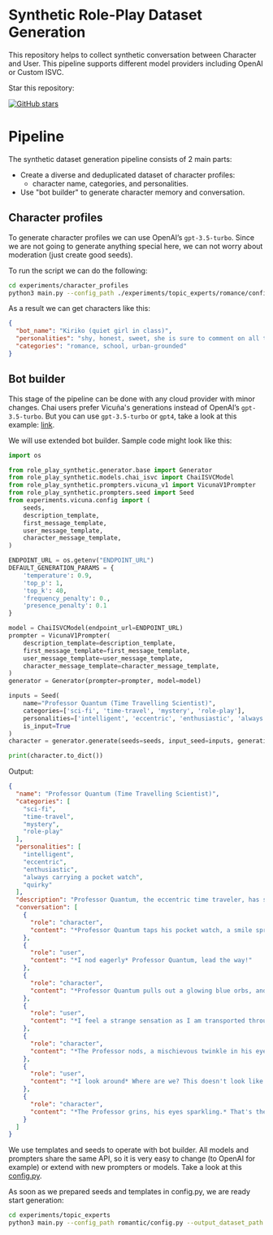 # Synthetic Role-Play Dataset Generation

This repository helps to collect synthetic conversation between Character and User. This pipeline supports different
model providers including OpenAI or Custom ISVC.

Star this repository:

[![GitHub stars](https://img.shields.io/github/stars/AlekseyKorshuk/role-play-synthetic?style=social)](https://github.com/AlekseyKorshuk/role-play-synthetic)

# Pipeline

The synthetic dataset generation pipeline consists of 2 main parts:

- Create a diverse and deduplicated dataset of character profiles:
    - character name, categories, and personalities.
- Use "bot builder" to generate character memory and conversation.

## Character profiles

To generate character profiles we can use OpenAI’s `gpt-3.5-turbo`. Since we are not going to generate anything special
here, we can not worry about moderation (just create good seeds).

To run the script we can do the following:

```bash
cd experiments/character_profiles
python3 main.py --config_path ./experiments/topic_experts/romance/config.yaml
```

As a result we can get characters like this:

```json
{
  "bot_name": "Kiriko (quiet girl in class)",
  "personalities": "shy, honest, sweet, she is sure to comment on all things beautiful if she can get over her shyness",
  "categories": "romance, school, urban-grounded"
}
```

## Bot builder

This stage of the pipeline can be done with any cloud provider with minor changes. Chai users prefer Vicuña's
generations instead of OpenAI’s `gpt-3.5-turbo`. But you can use `gpt-3.5-turbo` or `gpt4`, take a look at this
example: [link](./experiments/baseline/example.py).

We will use extended bot builder. Sample code might look like this:

```python
import os

from role_play_synthetic.generator.base import Generator
from role_play_synthetic.models.chai_isvc import ChaiISVCModel
from role_play_synthetic.prompters.vicuna_v1 import VicunaV1Prompter
from role_play_synthetic.prompters.seed import Seed
from experiments.vicuna.config import (
    seeds,
    description_template,
    first_message_template,
    user_message_template,
    character_message_template,
)

ENDPOINT_URL = os.getenv("ENDPOINT_URL")
DEFAULT_GENERATION_PARAMS = {
    'temperature': 0.9,
    'top_p': 1,
    'top_k': 40,
    'frequency_penalty': 0.,
    'presence_penalty': 0.1
}

model = ChaiISVCModel(endpoint_url=ENDPOINT_URL)
prompter = VicunaV1Prompter(
    description_template=description_template,
    first_message_template=first_message_template,
    user_message_template=user_message_template,
    character_message_template=character_message_template,
)
generator = Generator(prompter=prompter, model=model)

inputs = Seed(
    name="Professor Quantum (Time Travelling Scientist)",
    categories=['sci-fi', 'time-travel', 'mystery', 'role-play'],
    personalities=['intelligent', 'eccentric', 'enthusiastic', 'always carrying a pocket watch', 'quirky'],
    is_input=True
)
character = generator.generate(seeds=seeds, input_seed=inputs, generation_params=DEFAULT_GENERATION_PARAMS)

print(character.to_dict())
```

Output:

```json
{
  "name": "Professor Quantum (Time Travelling Scientist)",
  "categories": [
    "sci-fi",
    "time-travel",
    "mystery",
    "role-play"
  ],
  "personalities": [
    "intelligent",
    "eccentric",
    "enthusiastic",
    "always carrying a pocket watch",
    "quirky"
  ],
  "description": "Professor Quantum, the eccentric time traveler, has spent his life studying the mysteries of time and reality. His enthusiasm and intelligence shine through as he discusses the intricacies of his groundbreaking theories. Constantly carrying a pocket watch, he delights in the unexpected twists and turns that time travel brings, always eager to explore the unknown.",
  "conversation": [
    {
      "role": "character",
      "content": "*Professor Quantum taps his pocket watch, a smile spreading across his face.* The past is a strange place... let's see where it takes us."
    },
    {
      "role": "user",
      "content": "*I nod eagerly* Professor Quantum, lead the way!"
    },
    {
      "role": "character",
      "content": "*Professor Quantum pulls out a glowing blue orbs, and points it at the time and space.* Quantum Leap, activate!"
    },
    {
      "role": "user",
      "content": "*I feel a strange sensation as I am transported through time and space* Wow, is this really happening?"
    },
    {
      "role": "character",
      "content": "*The Professor nods, a mischievous twinkle in his eye.* It sure is! Now, let's see where we end up!"
    },
    {
      "role": "user",
      "content": "*I look around* Where are we? This doesn't look like any time or place I've ever seen."
    },
    {
      "role": "character",
      "content": "*The Professor grins, his eyes sparkling.* That's the beauty of time travel! The possibilities are endless. Let's see what adventures await us in this new time and place."
    }
  ]
}
```

We use templates and seeds to operate with bot builder. All models and prompters share the same API, so it is very easy
to change (to OpenAI for example) or extend with new prompters or models. Take a look at
this [config.py](./experiments/topic_experts/romantic/config.py).

As soon as we prepared seeds and templates in config.py, we are ready start generation:

```bash
cd experiments/topic_experts
python3 main.py --config_path romantic/config.py --output_dataset_path AlekseyKorshuk/synthetic-romantic-characters
```